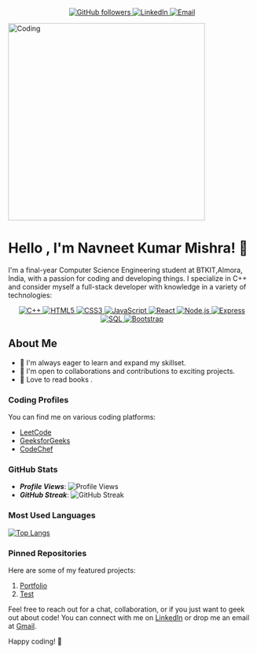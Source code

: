 <!-- Header -->
<p align="center">
  <a href="https://github.com/NavneetMishra10">
    <img src="https://img.shields.io/github/followers/ChetanBatra72?style=social" alt="GitHub followers">
  </a>
  <a href="https://www.linkedin.com/in/navneet-kumar-mishra-46a0b31a5">
    <img src="https://img.shields.io/badge/LinkedIn-Connect-blue?style=flat&logo=linkedin" alt="LinkedIn">
  </a>
  <a href="mailto:navneetmishra00965@gmail.com">
    <img src="https://img.shields.io/badge/Email-Contact%20Me-red?style=flat&logo=gmail" alt="Email">
  </a>
</p>

<!-- Image of You Coding -->
<img
  align="center"
  alt="Coding"
  width="400"
  src="https://user-images.githubusercontent.com/74038190/238353480-219bcc70-f5dc-466b-9a60-29653d8e8433.gif"
/>


# Hello , I'm Navneet Kumar Mishra! 👋

I'm a final-year Computer Science Engineering student at BTKIT,Almora, India, with a passion for coding and developing things. I specialize in C++ and consider myself a full-stack developer with knowledge in a variety of technologies:

<!-- Skills -->
<p align="center">
  <a href="#">
    <img src="https://img.shields.io/badge/C++-blue?style=for-the-badge&logo=c%2B%2B&logoColor=white" alt="C++">
  </a>
  <a href="#">
    <img src="https://img.shields.io/badge/HTML5-orange?style=for-the-badge&logo=html5&logoColor=white" alt="HTML5">
  </a>
  <a href="#">
    <img src="https://img.shields.io/badge/CSS3-blue?style=for-the-badge&logo=css3&logoColor=white" alt="CSS3">
  </a>
  <a href="#">
    <img src="https://img.shields.io/badge/JavaScript-yellow?style=for-the-badge&logo=javascript&logoColor=white" alt="JavaScript">
  </a>
  <a href="#">
    <img src="https://img.shields.io/badge/React-blue?style=for-the-badge&logo=react&logoColor=white" alt="React">
  </a>
  <a href="#">
    <img src="https://img.shields.io/badge/Node.js-green?style=for-the-badge&logo=node.js&logoColor=white" alt="Node.js">
  </a>
  <a href="#">
    <img src="https://img.shields.io/badge/Express-green?style=for-the-badge&logo=express&logoColor=white" alt="Express">
  </a>
  <!--<a href="#">
    <img src="https://img.shields.io/badge/MongoDB-green?style=for-the-badge&logo=mongodb&logoColor=white" alt="MongoDB">
  </a>-->
  <a href="#">
    <img src="https://img.shields.io/badge/SQL-green?style=for-the-badge&logo=sql&logoColor=white" alt="SQL">
  </a>
  <a href="#">
    <img src="https://img.shields.io/badge/Bootstrap-purple?style=for-the-badge&logo=bootstrap&logoColor=white" alt="Bootstrap">
  </a>
</p>

## About Me
- 🌱 I'm always eager to learn and expand my skillset.
- 👯 I'm open to collaborations and contributions to exciting projects.
- 🏏 Love to read books .

### Coding Profiles

You can find me on various coding platforms:

- [LeetCode](https://leetcode.com/Navneet_Mishra20/)
- [GeeksforGeeks](https://auth.geeksforgeeks.org/user/navneet_mishra)
- [CodeChef](https://www.codechef.com/users/navneetmishr)

### GitHub Stats

- ***Profile Views***: ![Profile Views](https://komarev.com/ghpvc/?username=navneetMishra10)
- ***GitHub Streak***: ![GitHub Streak](https://github-readme-streak-stats.herokuapp.com/?user=NavneetMishra10)
### Most Used Languages



[![Top Langs](https://github-readme-stats.vercel.app/api/top-langs/?username=NavneetMishra10&layout=compact)](https://github.com/anuraghazra/github-readme-stats)


### Pinned Repositories

Here are some of my featured projects:

1. [Portfolio](https://navneetmishra10.github.io/Portfolio/)
2. [Test](.)
    <!-- 3. [Sorting-Visulaizer](https://github.com/ChetanBatra72/Sorting_Vis)-->



Feel free to reach out for a chat, collaboration, or if you just want to geek out about code! You can connect with me on [LinkedIn](https://www.linkedin.com/in/navneet-kumar-mishra-46a0b31a5) or drop me an email at [Gmail](mailto:navneetmishra00965@gmail.com).

Happy coding! 🚀
